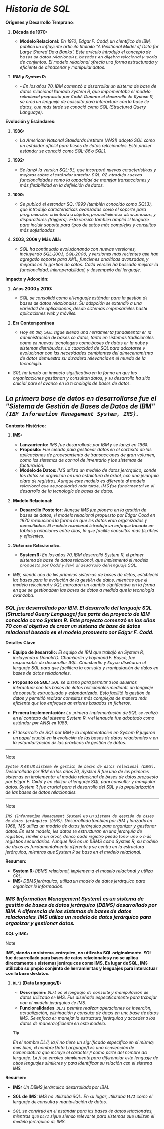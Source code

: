 <!-- Autor: Daniel Benjamin Perez Morales -->
<!-- GitHub: https://github.com/D4nitrix13 -->
<!-- GitLab: https://gitlab.com/D4nitrix13 -->
<!-- Correo electrónico: danielperezdev@proton.me -->

# ***Historia de SQL***

**Orígenes y Desarrollo Temprano:**

1. **Década de 1970:**
   - **Modelo Relacional:** *En 1970, Edgar F. Codd, un científico de IBM, publicó un influyente artículo titulado "A Relational Model of Data for Large Shared Data Banks". Este artículo introdujo el concepto de bases de datos relacionales, basadas en álgebra relacional y teoría de conjuntos. El modelo relacional ofrecía una forma estructurada y eficiente de almacenar y manipular datos.*

2. **IBM y System R:**
   - *- En los años 70, IBM comenzó a desarrollar un sistema de base de datos relacional llamado System R, que implementaba el modelo relacional propuesto por Codd. Durante el desarrollo de System R, se creó un lenguaje de consulta para interactuar con la base de datos, que más tarde se conoció como SQL (Structured Query Language).*

**Evolución y Estándares:**

1. **1986:**
   - *La American National Standards Institute (ANSI) adoptó SQL como un estándar oficial para bases de datos relacionales. Este primer estándar se conoció como SQL-86 o SQL1.*

2. **1992:**
   - *Se lanzó la versión SQL-92, que incorporó nuevas características y mejoras sobre el estándar anterior. SQL-92 introdujo nuevas funcionalidades como la capacidad de manejar transacciones y más flexibilidad en la definición de datos.*

3. **1999:**
   - *Se publicó el estándar SQL:1999 (también conocido como SQL3), que introdujo características avanzadas como el soporte para programación orientada a objetos, procedimientos almacenados, y disparadores (triggers). Esta versión también amplió el lenguaje para incluir soporte para tipos de datos más complejos y consultas más sofisticadas.*

4. **2003, 2006 y Más Allá:**
   - *SQL ha continuado evolucionando con nuevas versiones, incluyendo SQL:2003, SQL:2006, y versiones más recientes que han agregado soporte para XML, funciones analíticas avanzadas, y mejoras en la gestión de datos. Cada versión ha buscado mejorar la funcionalidad, interoperabilidad, y desempeño del lenguaje.*

**Impacto y Adopción:**

1. **Años 2000 y 2010:**
   - *SQL se consolidó como el lenguaje estándar para la gestión de bases de datos relacionales. Su adopción se extendió a una variedad de aplicaciones, desde sistemas empresariales hasta aplicaciones web y móviles.*

2. **Era Contemporánea:**
   - *Hoy en día, SQL sigue siendo una herramienta fundamental en la administración de bases de datos, tanto en sistemas tradicionales como en nuevas tecnologías como bases de datos en la nube y sistemas distribuidos. La capacidad de SQL para adaptarse y evolucionar con las necesidades cambiantes del almacenamiento de datos demuestra su duradera relevancia en el mundo de la tecnología.*

- *SQL ha tenido un impacto significativo en la forma en que las organizaciones gestionan y consultan datos, y su desarrollo ha sido crucial para el avance en la tecnología de bases de datos.*

## ***La primera base de datos en desarrollarse fue el "Sistema de Gestión de Bases de Datos de IBM" `(IBM Information Management System, IMS)`.***

**Contexto Histórico:**

1. **IMS:**
   - **Lanzamiento:** *IMS fue desarrollado por IBM y se lanzó en 1968.*
   - **Propósito:** *Fue creado para gestionar datos en el contexto de las aplicaciones de procesamiento de transacciones de gran volumen, como los sistemas de control de inventario y los sistemas de facturación.*
   - **Modelo de Datos:** *IMS utiliza un modelo de datos jerárquico, donde los datos se organizan en una estructura de árbol, con una jerarquía clara de registros. Aunque este modelo es diferente al modelo relacional que se popularizó más tarde, IMS fue fundamental en el desarrollo de la tecnología de bases de datos.*

2. **Modelo Relacional:**
   - **Desarrollo Posterior:** *Aunque IMS fue pionero en la gestión de bases de datos, el modelo relacional propuesto por Edgar Codd en 1970 revolucionó la forma en que los datos eran organizados y consultados. El modelo relacional introdujo un enfoque basado en tablas y relaciones entre ellas, lo que facilitó consultas más flexibles y eficientes.*

3. **Sistemas Relacionales:**
   - **System R:** *En los años 70, IBM desarrolló System R, el primer sistema de base de datos relacional, que implementó el modelo propuesto por Codd y llevó al desarrollo del lenguaje SQL.*

- *IMS, siendo uno de los primeros sistemas de bases de datos, estableció las bases para la evolución de la gestión de datos, mientras que el modelo relacional y SQL marcaron un cambio significativo en la forma en que se gestionaban las bases de datos a medida que la tecnología avanzaba.*

### ***SQL fue desarrollado por IBM. El desarrollo del lenguaje SQL (Structured Query Language) fue parte del proyecto de IBM conocido como **System R**. Este proyecto comenzó en los años 70 con el objetivo de crear un sistema de base de datos relacional basado en el modelo propuesto por Edgar F. Codd.***

**Detalles Clave:**

- **Equipo de Desarrollo:** *El equipo de IBM que trabajó en System R, incluyendo a Donald D. Chamberlin y Raymond F. Boyce, fue responsable de desarrollar SQL. Chamberlin y Boyce diseñaron el lenguaje SQL para que facilitara la consulta y manipulación de datos en bases de datos relacionales.*
- **Propósito de SQL:** *SQL se diseñó para permitir a los usuarios interactuar con las bases de datos relacionales mediante un lenguaje de consulta estructurado y estandarizado. Esto facilitó la gestión de datos y permitió realizar consultas más complejas de manera más eficiente que los enfoques anteriores basados en ficheros.*
- **Primera Implementación:** *La primera implementación de SQL se realizó en el contexto del sistema System R, y el lenguaje fue adoptado como estándar por ANSI en 1986.*

- *El desarrollo de SQL por IBM y la implementación en System R jugaron un papel crucial en la evolución de las bases de datos relacionales y en la estandarización de las prácticas de gestión de datos.*

---

> [!NOTE]
> *`System R` es un `sistema de gestión de bases de datos relacional (DBMS)`. Desarrollado por IBM en los años 70, System R fue uno de los primeros sistemas en implementar el modelo relacional de bases de datos propuesto por Edgar F. Codd y en utilizar el lenguaje SQL para consultar y manipular datos. System R fue crucial para el desarrollo del SQL y la popularización de las bases de datos relacionales.*

---

> [!NOTE]
> *`IMS (Information Management System)` es un `sistema de gestión de bases de datos jerárquico (DBMS)`. Desarrollado también por IBM y lanzado en 1968, IMS utiliza un modelo de datos jerárquico para organizar y gestionar datos. En este modelo, los datos se estructuran en una jerarquía de registros, similar a un árbol, donde cada registro puede tener uno o más registros secundarios. Aunque IMS es un DBMS como System R, su modelo de datos es fundamentalmente diferente y se centra en la estructura jerárquica, mientras que System R se basa en el modelo relacional.*

**Resumen:**

- **System R:** *DBMS relacional, implementa el modelo relacional y utiliza SQL.*
- **IMS:** *DBMS jerárquico, utiliza un modelo de datos jerárquico para organizar la información.*

### ***IMS (Information Management System) es un sistema de gestión de bases de datos jerárquico (DBMS) desarrollado por IBM. A diferencia de los sistemas de bases de datos relacionales, IMS utiliza un modelo de datos jerárquico para organizar y gestionar datos.***

**SQL y IMS:**

> [!NOTE]
> **IMS, siendo un sistema jerárquico, no utilizaba SQL originalmente. SQL fue desarrollado para bases de datos relacionales y no se aplica directamente a sistemas jerárquicos como IMS. En lugar de SQL, IMS utilizaba su propio conjunto de herramientas y lenguajes para interactuar con la base de datos:**

1. **`DL/I` (Data Language/I):**
   - **Descripción:** *`DL/I` es el lenguaje de consulta y manipulación de datos utilizado en IMS. Fue diseñado específicamente para trabajar con el modelo jerárquico de IMS.*
   - **Funcionalidades:** *`DL/I` permite realizar operaciones de inserción, actualización, eliminación y consulta de datos en una base de datos IMS. Se enfoca en manejar la estructura jerárquica y acceder a los datos de manera eficiente en este modelo.*

   > [!TIP]
   > *En el nombre DL/I, la /I no tiene un significado específico en sí misma; más bien, el nombre Data Language/I es una convención de nomenclatura que incluye el carácter /I como parte del nombre del lenguaje. La /I se emplea simplemente para diferenciar este lenguaje de otros lenguajes similares y para identificar su relación con el sistema IMS.*

**Resumen:**

- **IMS:** *Un DBMS jerárquico desarrollado por IBM.*
- **SQL de IMS:** *IMS no utilizaba SQL. En su lugar, utilizaba **`DL/I`** como el lenguaje de consulta y manipulación de datos.*

- *SQL se convirtió en el estándar para las bases de datos relacionales, mientras que `DL/I` sigue siendo relevante para sistemas que utilizan el modelo jerárquico de IMS.*
